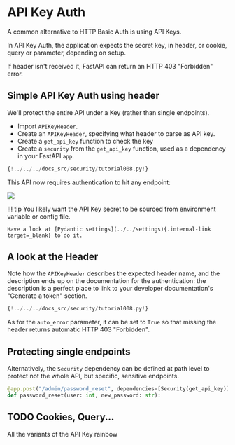 # API Key Auth

A common alternative to HTTP Basic Auth is using API Keys.

In API Key Auth, the application expects the secret key, in header, or cookie, query or parameter, depending on setup.

If header isn't received it, FastAPI can return an HTTP 403 "Forbidden" error.

## Simple API Key Auth using header

We'll protect the entire API under a Key (rather than single endpoints).

* Import `APIKeyHeader`.
* Create an `APIKeyHeader`, specifying what header to parse as API key.
* Create a `get_api_key` function to check the key
* Create a `security` from the `get_api_key` function, used as a dependency in your FastAPI `app`.

```Python hl_lines="5  7  14  23"
{!../../../docs_src/security/tutorial008.py!}
```

This API now requires authentication to hit any endpoint:


<img src="/img/tutorial/security/image13.png">

!!! tip
    You likely want the API Key secret to be sourced from environment variable or config file.

    Have a look at [Pydantic settings](../../settings){.internal-link target=_blank} to do it.

## A look at the Header

Note how the `APIKeyHeader` describes the expected header name, and the
description ends up on the documentation for the authentication: the description
is a perfect place to link to your developer documentation's "Generate a token"
section.

```Python hl_lines="8  9"
{!../../../docs_src/security/tutorial008.py!}
```

As for the `auto_error` parameter, it can be set to `True` so that missing the
header returns automatic HTTP 403 "Forbidden".

## Protecting single endpoints

Alternatively, the `Security` dependency can be defined at path level to protect
not the whole API, but specific, sensitive endpoints.

```Python
@app.post("/admin/password_reset", dependencies=[Security(get_api_key)]
def password_reset(user: int, new_password: str):
```

## TODO Cookies, Query...

All the variants of the API Key rainbow
